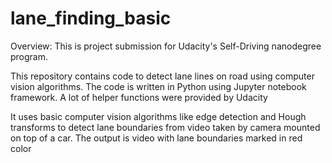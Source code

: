 # lane_finding_basic
Overview:
This is project submission for Udacity's Self-Driving nanodegree program.

This repository contains code to detect lane lines on road using computer vision algorithms. 
The code is written in Python using Jupyter notebook framework.
A lot of helper functions were provided by Udacity

It uses basic computer vision algorithms like edge detection and Hough transforms to detect lane boundaries from video taken by camera mounted on top of a car.
The output is video with lane boundaries marked in red color
